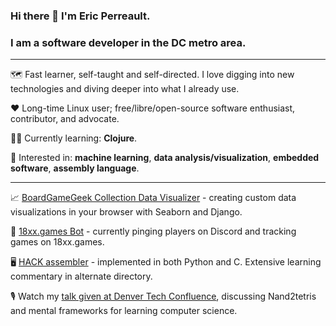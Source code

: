 ### Hi there 👋 I'm Eric Perreault.

### I am a software developer in the DC metro area.

---

:world_map:  Fast learner, self-taught and self-directed. I love digging into new technologies and diving deeper into what I already use.

:heart:  Long-time Linux user; free/libre/open-source software enthusiast, contributor, and advocate.

:student:  Currently learning: **Clojure**.

:monocle_face:  Interested in: **machine learning**, **data analysis/visualization**, **embedded software**, **assembly language**.

---

:chart_with_upwards_trend:  [BoardGameGeek Collection Data Visualizer](https://github.com/erperreault/django-showcase) - creating custom data visualizations in your browser with Seaborn and Django.

:game_die:  [18xx.games Bot](https://github.com/erperreault/18xxgamesbot) - currently pinging players on Discord and tracking games on 18xx.games.

:desktop_computer:  [HACK assembler](https://github.com/erperreault/hackAssembler_in_C) - implemented in both Python and C. Extensive learning commentary in alternate directory.

:studio_microphone:  Watch my <a href="https://www.youtube.com/watch?v=48XJyE-JkRs">talk given at Denver Tech Confluence</a>, discussing Nand2tetris and mental frameworks for learning computer science.
